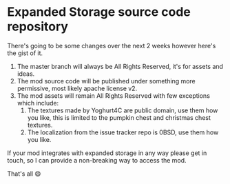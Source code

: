 # Expanded Storage source code repository
There's going to be some changes over the next 2 weeks however here's the gist of it.
1. The master branch will always be All Rights Reserved, it's for assets and ideas.
2. The mod source code will be published under something more permissive, most likely apache license v2.
3. The mod assets will remain All Rights Reserved with few exceptions which include:
   1. The textures made by Yoghurt4C are public domain, use them how you like, this is limited to the pumpkin chest and christmas chest textures.
   2. The localization from the issue tracker repo is 0BSD, use them how you like.

If your mod integrates with expanded storage in any way please get in touch, so I can provide a non-breaking way to access the mod.

That's all 😄